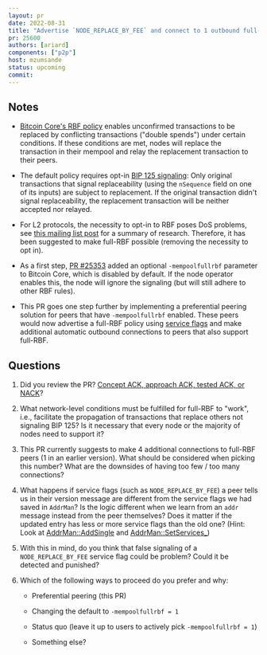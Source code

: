 ```yaml
---
layout: pr
date: 2022-08-31
title: "Advertise `NODE_REPLACE_BY_FEE` and connect to 1 outbound full-rbf peer if `mempoolfullrbf` sets"
pr: 25600
authors: [ariard]
components: ["p2p"]
host: mzumsande
status: upcoming
commit:
---
```


## Notes

- [Bitcoin Core's RBF policy](https://github.com/bitcoin/bitcoin/blob/23.x/doc/policy/mempool-replacements.md#mempool-replacements)
enables unconfirmed transactions to be replaced by conflicting transactions ("double spends") under certain
conditions. If these conditions are met, nodes will replace the transaction
in their mempool and relay the replacement transaction to their peers.

- The default policy requires opt-in [BIP 125 signaling](https://github.com/bitcoin/bips/blob/master/bip-0125.mediawiki):
Only original transactions that signal
replaceability (using the `nSequence` field on one of its inputs) are subject to replacement.
If the original transaction didn't signal replaceability, the replacement transaction
will be neither accepted nor relayed.

- For L2 protocols, the necessity to opt-in to RBF poses DoS problems, see
[this mailing list post](https://lists.linuxfoundation.org/pipermail/bitcoin-dev/2022-June/020557.html)
for a summary of research.
Therefore, it has been suggested to make full-RBF possible (removing the necessity to opt in).

- As a first step, [PR #25353](https://github.com/bitcoin/bitcoin/pull/25353) added an optional
`-mempoolfullrbf` parameter to Bitcoin Core, which is disabled by default.
If the node operator enables this, the node will ignore the signaling (but will still adhere to other RBF rules).

- This PR goes one step further by implementing a preferential peering solution for peers that
have `-mempoolfullrbf` enabled. These peers would now advertise a full-RBF policy using [service flags](https://github.com/bitcoin/bitcoin/blob/e191fac4f3c37820f0618f72f0a8e8b524531ab8/src/protocol.h#L267)
and make additional automatic outbound connections to peers that also support full-RBF.

## Questions

1. Did you review the PR? [Concept ACK, approach ACK, tested ACK, or NACK](https://github.com/bitcoin/bitcoin/blob/master/CONTRIBUTING.md#peer-review)?

1. What network-level conditions must be fulfilled for full-RBF to "work", i.e.,
facilitate the propagation of transactions that replace others not signaling BIP 125?
Is it necessary that every node or the majority of nodes need to support it?

1. This PR currently suggests to make 4 additional connections to full-RBF peers (1 in an earlier version).
What should be considered when picking this number? What are the downsides of having
too few / too many connections?

1. What happens if service flags (such as `NODE_REPLACE_BY_FEE`) a peer tells us in
their version message are different from the service flags we had saved in `AddrMan`?
Is the logic different when we learn from an `addr` message instead from the peer
themselves? Does it matter if the updated entry has less or more service flags than the old one?
(Hint: Look at [AddrMan::AddSingle](https://github.com/bitcoin/bitcoin/blob/e191fac4f3c37820f0618f72f0a8e8b524531ab8/src/addrman.cpp#L546)
and [AddrMan::SetServices_](https://github.com/bitcoin/bitcoin/blob/e191fac4f3c37820f0618f72f0a8e8b524531ab8/src/addrman.cpp#L835))

1. With this in mind, do you think that false signaling of a `NODE_REPLACE_BY_FEE` service flag
could be problem? Could it be detected and punished?

1. Which of the following ways to proceed do you prefer and why:

    * Preferential peering (this PR)

    * Changing the default to `-mempoolfullrbf = 1`

    * Status quo (leave it up to users to actively pick `-mempoolfullrbf = 1`)

    * Something else?



<!-- TODO: After meeting, uncomment and add meeting log between the irc tags
## Meeting Log

{% irc %}
{% endirc %}
-->
